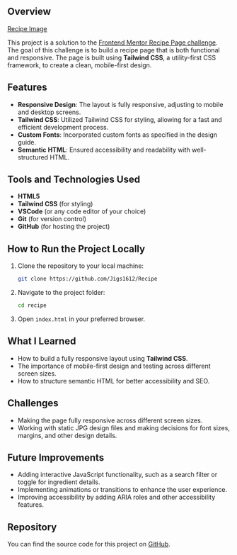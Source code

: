 
## Overview

[Recipe Image](/recpie.jpg)

This project is a solution to the [Frontend Mentor Recipe Page challenge](https://www.frontendmentor.io/challenges/recipe-page-KiTsR8QQKm). The goal of this challenge is to build a recipe page that is both functional and responsive. The page is built using **Tailwind CSS**, a utility-first CSS framework, to create a clean, mobile-first design.

## Features

- **Responsive Design**: The layout is fully responsive, adjusting to mobile and desktop screens.
- **Tailwind CSS**: Utilized Tailwind CSS for styling, allowing for a fast and efficient development process.
- **Custom Fonts**: Incorporated custom fonts as specified in the design guide.
- **Semantic HTML**: Ensured accessibility and readability with well-structured HTML.
  
## Tools and Technologies Used

- **HTML5**
- **Tailwind CSS** (for styling)
- **VSCode** (or any code editor of your choice)
- **Git** (for version control)
- **GitHub** (for hosting the project)

## How to Run the Project Locally

1. Clone the repository to your local machine:
   ```bash
   git clone https://github.com/Jigs1612/Recipe
   ```

2. Navigate to the project folder:
   ```bash
   cd recipe
   ```

3. Open `index.html` in your preferred browser.

## What I Learned

- How to build a fully responsive layout using **Tailwind CSS**.
- The importance of mobile-first design and testing across different screen sizes.
- How to structure semantic HTML for better accessibility and SEO.

## Challenges

- Making the page fully responsive across different screen sizes.
- Working with static JPG design files and making decisions for font sizes, margins, and other design details.

## Future Improvements

- Adding interactive JavaScript functionality, such as a search filter or toggle for ingredient details.
- Implementing animations or transitions to enhance the user experience.
- Improving accessibility by adding ARIA roles and other accessibility features.

## Repository

You can find the source code for this project on [GitHub](https://github.com/Jigs1612/Recipe).
